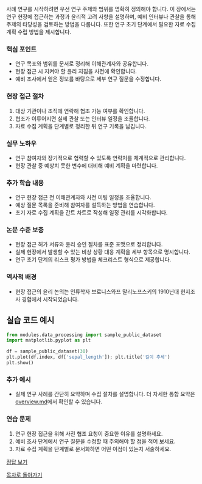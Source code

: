 사례 연구를 시작하려면 우선 연구 주제와 범위를 명확히 정의해야 합니다. 이 장에서는 연구 현장에 접근하는 과정과 윤리적 고려 사항을 설명하며, 예비 인터뷰나 관찰을 통해 주제의 타당성을 검토하는 방법을 다룹니다. 또한 연구 초기 단계에서 필요한 자료 수집 계획 수립 방법을 제시합니다.

### 핵심 포인트
* 연구 목표와 범위를 문서로 정리해 이해관계자와 공유합니다.
* 현장 접근 시 지켜야 할 윤리 지침을 사전에 확인합니다.
* 예비 조사에서 얻은 정보를 바탕으로 세부 연구 질문을 수정합니다.

### 현장 접근 절차
1. 대상 기관이나 조직에 연락해 협조 가능 여부를 확인합니다.
2. 협조가 이루어지면 실제 관찰 또는 인터뷰 일정을 조율합니다.
3. 자료 수집 계획을 단계별로 정리한 뒤 연구 기록을 남깁니다.

### 실무 노하우
* 연구 참여자와 장기적으로 협력할 수 있도록 연락처를 체계적으로 관리합니다.
* 현장 관찰 중 예상치 못한 변수에 대비해 예비 계획을 마련합니다.

### 추가 학습 내용
* 연구 현장 접근 전 이해관계자와 사전 미팅 일정을 조율합니다.
* 예상 질문 목록을 준비해 참여자를 설득하는 방법을 연습합니다.
* 초기 자료 수집 계획을 간트 차트로 작성해 일정 관리를 시각화합니다.

### 논문 수준 보충
* 현장 접근 허가 서류와 윤리 승인 절차를 표준 포맷으로 정리합니다.
* 실제 현장에서 발생할 수 있는 비상 상황 대응 계획을 세부 항목으로 명시합니다.
* 연구 초기 단계의 리스크 평가 방법을 체크리스트 형식으로 제공합니다.

### 역사적 배경
* 현장 접근의 윤리 논의는 인류학자 브로니스와프 말리노프스키의 1910년대 현지조사 경험에서 시작되었습니다.
## 실습 코드 예시
```python
from modules.data_processing import sample_public_dataset
import matplotlib.pyplot as plt

df = sample_public_dataset(30)
plt.plot(df.index, df['sepal_length']); plt.title('길이 추세')
plt.show()
```



### 추가 예시
- 실제 연구 사례를 간단히 요약하며 수집 절차를 설명합니다.
더 자세한 통합 요약은 [overview.md](../overview.md)에서 확인할 수 있습니다.

### 연습 문제
1. 연구 현장 접근을 위해 사전 협조 요청이 중요한 이유를 설명하세요.
2. 예비 조사 단계에서 연구 질문을 수정할 때 주의해야 할 점을 적어 보세요.
3. 자료 수집 계획을 단계별로 문서화하면 어떤 이점이 있는지 서술하세요.

[정답 보기](../answers.md)

[목차로 돌아가기](../overview.md)
